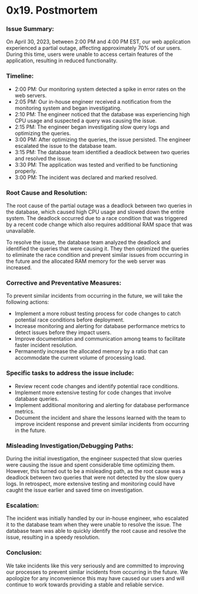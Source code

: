 # 0x19. Postmortem

### Issue Summary:

On April 30, 2023, between 2:00 PM and 4:00 PM EST, our web application experienced a partial outage, affecting approximately 70% of our users. During this time, users were unable to access certain features of the application, resulting in reduced functionality.

### Timeline:

*   2:00 PM: Our monitoring system detected a spike in error rates on the web servers.
*   2:05 PM: Our in-house engineer received a notification from the monitoring system and began investigating.
*   2:10 PM: The engineer noticed that the database was experiencing high CPU usage and suspected a query was causing the issue.
*   2:15 PM: The engineer began investigating slow query logs and optimizing the queries.
*   3:00 PM: After optimizing the queries, the issue persisted. The engineer escalated the issue to the database team.
*   3:15 PM: The database team identified a deadlock between two queries and resolved the issue.
*   3:30 PM: The application was tested and verified to be functioning properly.
*   3:00 PM: The incident was declared and marked resolved.

### Root Cause and Resolution:

The root cause of the partial outage was a deadlock between two queries in the database, which caused high CPU usage and slowed down the entire system. The deadlock occurred due to a race condition that was triggered by a recent code change which also requires additional RAM space that was unavailable.

To resolve the issue, the database team analyzed the deadlock and identified the queries that were causing it. They then optimized the queries to eliminate the race condition and prevent similar issues from occurring in the future and the allocated RAM memory for the web server was increased.

### Corrective and Preventative Measures:

To prevent similar incidents from occurring in the future, we will take the following actions:

*   Implement a more robust testing process for code changes to catch potential race conditions before deployment.
*   Increase monitoring and alerting for database performance metrics to detect issues before they impact users.
*   Improve documentation and communication among teams to facilitate faster incident resolution.
*   Permanently increase the allocated memory by a ratio that can accommodate the current volume of processing load.

### Specific tasks to address the issue include:

*   Review recent code changes and identify potential race conditions.
*   Implement more extensive testing for code changes that involve database queries.
*   Implement additional monitoring and alerting for database performance metrics.
*   Document the incident and share the lessons learned with the team to improve incident response and prevent similar incidents from occurring in the future.

### Misleading Investigation/Debugging Paths:

During the initial investigation, the engineer suspected that slow queries were causing the issue and spent considerable time optimizing them. However, this turned out to be a misleading path, as the root cause was a deadlock between two queries that were not detected by the slow query logs. In retrospect, more extensive testing and monitoring could have caught the issue earlier and saved time on investigation.

### Escalation:

The incident was initially handled by our in-house engineer, who escalated it to the database team when they were unable to resolve the issue. The database team was able to quickly identify the root cause and resolve the issue, resulting in a speedy resolution.

### Conclusion:

We take incidents like this very seriously and are committed to improving our processes to prevent similar incidents from occurring in the future. We apologize for any inconvenience this may have caused our users and will continue to work towards providing a stable and reliable service.
